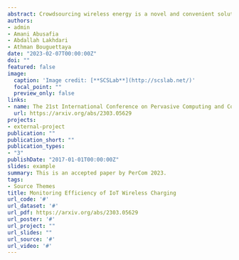 ```yaml
---
abstract: Crowdsourcing wireless energy is a novel and convenient solution to charge nearby IoT devices. Several applications have been proposed to enable peer-to-peer wireless energy charging. However, none of them considered the energy efficiency of the wireless transfer of energy. In this paper, we propose an energy estimation framework that predicts the actual received energy. Our framework uses two machine learning algorithms, namely XGBoost and Neural Network, to estimate the received energy. The result shows that the Neural Network model is better than XGBoost at predicting the received energy. We train and evaluate our models by collecting a real wireless energy dataset.
authors:
- admin
- Amani Abusafia
- Abdallah Lakhdari
- Athman Bouguettaya
date: "2023-02-07T00:00:00Z"
doi: ""
featured: false
image:
  caption: 'Image credit: [**SCSLab**](http://scslab.net/)'
  focal_point: ""
  preview_only: false
links:
- name: The 21st International Conference on Pervasive Computing and Communications
  url: https://arxiv.org/abs/2303.05629
projects:
- external-project
publication: ""
publication_short: ""
publication_types:
- "3"
publishDate: "2017-01-01T00:00:00Z"
slides: example
summary: This is an accepted paper by PerCom 2023.
tags:
- Source Themes
title: Monitoring Efficiency of IoT Wireless Charging
url_code: '#'
url_dataset: '#'
url_pdf: https://arxiv.org/abs/2303.05629
url_poster: '#'
url_project: ""
url_slides: ""
url_source: '#'
url_video: '#'
---
```


